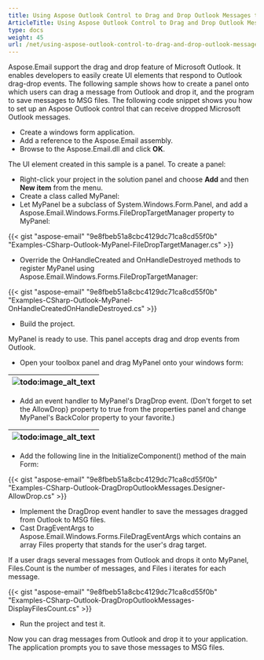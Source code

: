```yaml
---
title: Using Aspose Outlook Control to Drag and Drop Outlook Messages to Windows Forms
ArticleTitle: Using Aspose Outlook Control to Drag and Drop Outlook Messages to Windows Forms
type: docs
weight: 45
url: /net/using-aspose-outlook-control-to-drag-and-drop-outlook-messages-to-windows-forms/
---
```



Aspose.Email support the drag and drop feature of Microsoft Outlook. It enables developers to easily create UI elements that respond to Outlook drag-drop events. The following sample shows how to create a panel onto which users can drag a message from Outlook and drop it, and the program to save messages to MSG files. The following code snippet shows you how to set up an Aspose Outlook control that can receive dropped Microsoft Outlook messages.

- Create a windows form application.
- Add a reference to the Aspose.Email assembly.
- Browse to the Aspose.Email.dll and click **OK**.

The UI element created in this sample is a panel. To create a panel:

- Right-click your project in the solution panel and choose **Add** and then **New item** from the menu.
- Create a class called MyPanel:
- Let MyPanel be a subclass of System.Windows.Form.Panel, and add a Aspose.Email.Windows.Forms.FileDropTargetManager property to MyPanel:

{{< gist "aspose-email" "9e8fbeb51a8cbc4129dc71ca8cd55f0b" "Examples-CSharp-Outlook-MyPanel-FileDropTargetManager.cs" >}}

- Override the OnHandleCreated and OnHandleDestroyed methods to register MyPanel using Aspose.Email.Windows.Forms.FileDropTargetManager:

{{< gist "aspose-email" "9e8fbeb51a8cbc4129dc71ca8cd55f0b" "Examples-CSharp-Outlook-MyPanel-OnHandleCreatedOnHandleDestroyed.cs" >}}

- Build the project.

MyPanel is ready to use. This panel accepts drag and drop events from Outlook.

- Open your toolbox panel and drag MyPanel onto your windows form:

|![todo:image_alt_text](using-aspose-outlook-control-to-drag-and-drop-outlook-messages-to-windows-forms_1.png)|
| :- |

- Add an event handler to MyPanel's DragDrop event. (Don't forget to set the AllowDrop} property to true from the properties panel and change MyPanel's BackColor property to your favorite.)

|![todo:image_alt_text](using-aspose-outlook-control-to-drag-and-drop-outlook-messages-to-windows-forms_2.png)|
| :- |

- Add the following line in the InitializeComponent() method of the main Form:

{{< gist "aspose-email" "9e8fbeb51a8cbc4129dc71ca8cd55f0b" "Examples-CSharp-Outlook-DragDropOutlookMessages.Designer-AllowDrop.cs" >}}

- Implement the DragDrop event handler to save the messages dragged from Outlook to MSG files.
- Cast DragEventArgs to Aspose.Email.Windows.Forms.FileDragEventArgs which contains an array Files property that stands for the user's drag target.

If a user drags several messages from Outlook and drops it onto MyPanel, Files.Count is the number of messages, and Files i iterates for each message.

{{< gist "aspose-email" "9e8fbeb51a8cbc4129dc71ca8cd55f0b" "Examples-CSharp-Outlook-DragDropOutlookMessages-DisplayFilesCount.cs" >}}

- Run the project and test it.

Now you can drag messages from Outlook and drop it to your application. The application prompts you to save those messages to MSG files.
